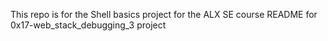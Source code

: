 This repo is for the Shell basics project for the ALX SE course
README for 0x17-web_stack_debugging_3 project
